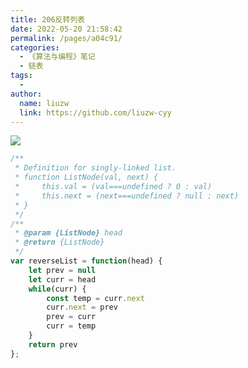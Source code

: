 ```yaml
---
title: 206反转列表
date: 2022-05-20 21:58:42
permalink: /pages/a04c91/
categories:
  - 《算法与编程》笔记
  - 链表
tags:
  -
author:
  name: liuzw
  link: https://github.com/liuzw-cyy
---
```

![](https://cdn.jsdelivr.net/gh/liuzw-cyy/images/img/20220401131056.png)

```js
/**
 * Definition for singly-linked list.
 * function ListNode(val, next) {
 *     this.val = (val===undefined ? 0 : val)
 *     this.next = (next===undefined ? null : next)
 * }
 */
/**
 * @param {ListNode} head
 * @return {ListNode}
 */
var reverseList = function(head) {
    let prev = null
    let curr = head
    while(curr) {
        const temp = curr.next
        curr.next = prev
        prev = curr
        curr = temp
    }
    return prev
};
```